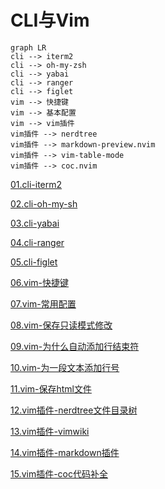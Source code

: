# CLI与Vim

```mermaid
graph LR
cli --> iterm2
cli --> oh-my-zsh
cli --> yabai
cli --> ranger
cli --> figlet
vim --> 快捷键
vim --> 基本配置
vim --> vim插件
vim插件 --> nerdtree
vim插件 --> markdown-preview.nvim
vim插件 --> vim-table-mode
vim插件 --> coc.nvim
```
[01.cli-iterm2](01.cli-iterm2.md)

[02.cli-oh-my-sh](02.cli-oh-my-sh.md)

[03.cli-yabai](03.cli-yabai.md)

[04.cli-ranger](04.cli-ranger.md)

[05.cli-figlet](05.cli-figlet.md)

[06.vim-快捷键](06.vim-快捷键.md)

[07.vim-常用配置](07.vim-常用配置.md)

[08.vim-保存只读模式修改](08.vim-保存只读模式修改.md)

[09.vim-为什么自动添加行结束符](09.vim-为什么自动添加行结束符.md)

[10.vim-为一段文本添加行号](10.vim-为一段文本添加行号.md)

[11.vim-保存html文件](11.vim-保存html文件.md)

[12.vim插件-nerdtree文件目录树](12.vim插件-nerdtree文件目录树.md)

[13.vim插件-vimwiki](13.vim插件-vimwiki.md)

[14.vim插件-markdown插件](14.vim插件-markdown插件.md)

[15.vim插件-coc代码补全](15.vim插件-coc代码补全.md)

